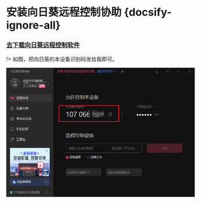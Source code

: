 # 安装向日葵远程控制协助 {docsify-ignore-all}

### [去下载向日葵远程控制软件](https://sunlogin.oray.com/download)

!> 如图，把向日葵的本设备识别码发给我即可。    

![如图](../images/xrk.png)
